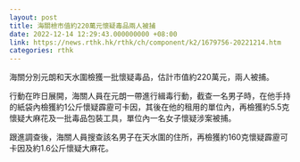 ```yaml
---
layout: post
title: 海關檢市值約220萬元懷疑毒品兩人被捕
date: 2022-12-14 12:29:43.000000000 +08:00
link: https://news.rthk.hk/rthk/ch/component/k2/1679756-20221214.htm
categories: rthk
---
```


海關分別元朗和天水圍檢獲一批懷疑毒品，估計市值約220萬元，兩人被捕。
 
行動在昨日展開，海關人員在元朗一帶進行緝毒行動，截查一名男子時，在他手持的紙袋內檢獲約1公斤懷疑霹靂可卡因，其後在他的租用的單位內，再檢獲約5.5克懷疑大麻花及一批毒品包裝工具，單位內一名女子懷疑涉案被捕。

跟進調查後，海關人員搜查該名男子在天水圍的住所，再檢獲約160克懷疑霹靂可卡因及約1.6公斤懷疑大麻花。
